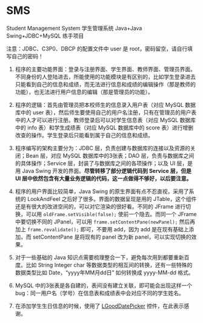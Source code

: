 # SMS
Student Management System 学生管理系统 Java+Java Swing+JDBC+MySQL 练手项目

注意：JDBC、C3P0、DBCP 的配置文件中 user 是 root，密码留空，请自行填写自己的密码！

1. 程序的主要功能界面：登录与注册界面、学生界面、教师界面、管理员界面。不同身份的人登陆进去，所能使用的功能模块是有区别的，比如学生登录进去只能看到自己的信息和成绩，而无法进行信息和成绩的编辑操作（那是教师的功能），也无法进行用户信息的编辑（那是管理员的功能）。

2. 程序的逻辑：首先由管理员把本校师生的信息录入用户表（对应 MySQL 数据库中的 user 表），然后师生要使用自己的用户名注册，只有在管理员的用户表中的人才可以进行注册。教师登录后可以对学生信息表（对应 MySQL 数据库中的 info 表）和学生成绩表（对应 MySQL 数据库中的 score 表）进行增删改查的操作。学生登录后只能看到属于自己的信息和成绩。

3. 程序编写的架构主要分为：JDBC 层，负责创建与数据库的连接以及资源的关闭；Bean 层，对应 MySQL 数据库中的3张表；DAO 层，负责与数据库之间的具体操作；Service 层，封装了与数据库之间的各项操作；以及 UI 层，是用 Java Swing 开发的界面。**尽管转移了部分逻辑代码到 Service 层，但是 UI 层中依然包含有大量业务逻辑的代码，这一点做得不够好，以后要注意。**

4. 程序的用户界面比较简单，Java Swing 的原生界面有点不忍直视，采用了系统的 LookAndFeel 之后好了很多。界面的数据呈现是用的 JTable，这个组件还是有很大的改进空间的，可以对它渲染的很好看。不同的 JFrame 进行切换，可以用  `oldFrame.setVisible(false);` 使前一个隐去。而同一个 JFrame 中要切换不同的 JPanel，可以用 `frame.setContentPane(newPanel);` 然后再加上 `frame.revalidate();` 即可，不要用 add，因为 add 是在现有基础上添加，而 setContentPane 是将现有的 panel 改为新 panel，可以实现切换的效果。

5. 对于一些基础的 Java 知识点需要梳理整合一下，避免每次用到都要重新百度。比如 String Integer char 等数据类型的相互间的转换，还有一些特殊的数据类型比如 Date，“yyyy年MM月dd日” 如何转换成 yyyy-MM-dd 格式。

6. MySQL 中的3张表是各自建的，表间没有建立关联，即可能会出现这样一个 bug：同一用户名（学号）在信息表和成绩表中会对应不同的学生姓名。

7. 在添加学生生日信息的时候，使用了 [LGoodDatePicker](https://github.com/LGoodDatePicker/LGoodDatePicker) 控件，在此表示感谢。
